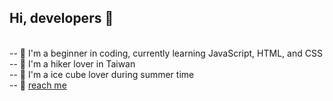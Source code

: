 <h2> Hi, developers 👋 </h2>
<br>
-- 🐤 I'm a beginner in coding, currently learning JavaScript, HTML, and CSS <br>
-- 💚 I'm a hiker lover in Taiwan <br>
-- 🧊 I'm a ice cube lover during summer time <br>
-- 📮 <a href="mailto:bun.coding@gmail.com">reach me</a>
